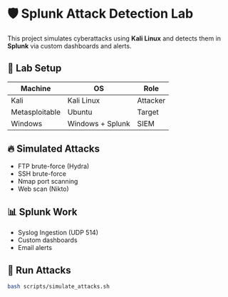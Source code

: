 # 🛡️ Splunk Attack Detection Lab

This project simulates cyberattacks using **Kali Linux** and detects them in **Splunk** via custom dashboards and alerts.

## 🧪 Lab Setup

| Machine | OS | Role |
|---------|----|------|
| Kali | Kali Linux | Attacker |
| Metasploitable | Ubuntu | Target |
| Windows | Windows + Splunk | SIEM |

## 🔥 Simulated Attacks
- FTP brute-force (Hydra)
- SSH brute-force
- Nmap port scanning
- Web scan (Nikto)

## 📊 Splunk Work
- Syslog Ingestion (UDP 514)
- Custom dashboards
- Email alerts

## 🚀 Run Attacks
```bash
bash scripts/simulate_attacks.sh
